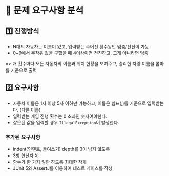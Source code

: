 # 🚀 문제 요구사항 분석

## 1️⃣ 진행방식
- N대의 자동차는 이름이 있고, 입력받는 주어진 횟수동안 멈춤/전진이 가능
- 0~9에서 무작위 값을 구했을 때 4이상이면 전진하고, 그게 아니라면 멈춤

=> 매 횟수마다 모든 자동차의 이름과 위치 현황을 보여주고, 승리한 차량 이름을 콤마를 기준으로 출력

## 2️⃣ 요구사항
- 자동차 이름은 1자 이상 5자 이하만 가능하고, 이름은 쉼표(,)를 기준으로 입력받는다. (다른 이름)
- 입력받는 게임 진행 횟수는 0 초과인 숫자여야한다.
- 잘못된 값을 입력할 경우 `IllegalException`이 발생한다.

### 추가된 요구사항
- indent(인덴트, 들여쓰기) depth를 3이 넘지 않도록
- 3항 연산자 X
- 함수가 한 가지 일만 하도록 최대한 작게
- JUnit 5와 AssertJ를 이용하여 테스트 케이스를 작성